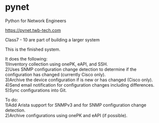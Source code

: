 pynet
=====

Python for Network Engineers

https://pynet.twb-tech.com


Class7 - 10 are part of building a larger system 

This is the finished system. 

It does the following:  
1)Inventory collection using onePK, eAPI, and SSH.  
2)Uses SNMP configuration change detection to determine if the configuration
  has changed (currently Cisco only).  
3)Archive the device configuration if is new or has changed (Cisco only).  
4)Send email notification for configuration changes including differences.  
5)Sync configurations into Git.  


To do:  
1)Add Arista support for SNMPv3 and for SNMP configuration change detection.  
2)Archive configurations using onePK and eAPI (if possible).  

